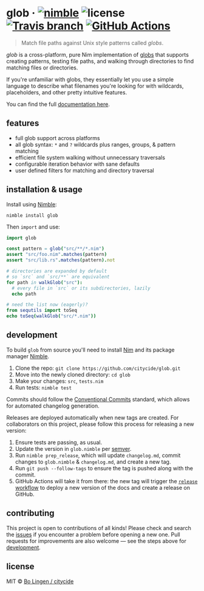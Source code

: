 # glob &middot; [![nimble](https://flat.badgen.net/badge/available%20on/nimble/yellow)](https://nimble.directory/pkg/glob) ![license](https://flat.badgen.net/github/license/citycide/glob) [![Travis branch](https://flat.badgen.net/travis/citycide/glob/master)](https://travis-ci.com/citycide/glob) [![GitHub Actions](https://flat.badgen.net/github/checks/citycide/glob)](https://github.com/citycide/glob/actions)

> Match file paths against Unix style patterns called _globs_.

_glob_ is a cross-platform, pure Nim implementation of [globs][wiki] that supports
creating patterns, testing file paths, and walking through directories to find
matching files or directories.

If you're unfamiliar with globs, they essentially let you use a simple language
to describe what filenames you're looking for with wildcards, placeholders, and
other pretty intuitive features.

You can find the full [documentation here](https://citycide.github.io/glob).

## features

* full glob support across platforms
* all glob syntax: `*` and `?` wildcards plus ranges, groups, & pattern matching
* efficient file system walking without unnecessary traversals
* configurable iteration behavior with sane defaults
* user defined filters for matching and directory traversal

## installation & usage

Install using [Nimble][nimble]:

```shell
nimble install glob
```

Then `import` and use:

```nim
import glob

const pattern = glob("src/**/*.nim")
assert "src/foo.nim".matches(pattern)
assert "src/lib.rs".matches(pattern).not

# directories are expanded by default
# so `src` and `src/**` are equivalent
for path in walkGlob("src"):
  # every file in `src` or its subdirectories, lazily
  echo path

# need the list now (eagerly)?
from sequtils import toSeq
echo toSeq(walkGlob("src/*.nim"))
```

## development

To build `glob` from source you'll need to install [Nim][nim] and its package
manager [Nimble][nimble].

1. Clone the repo: `git clone https://github.com/citycide/glob.git`
2. Move into the newly cloned directory: `cd glob`
3. Make your changes: `src`, `tests.nim`
4. Run tests: `nimble test`

Commits should follow the [Conventional Commits][conventional] standard, which
allows for automated changelog generation.

Releases are deployed automatically when new tags are created. For collaborators
on this project, please follow this process for releasing a new version:

1. Ensure tests are passing, as usual.
2. Update the version in `glob.nimble` per [semver][semver].
3. Run `nimble prep_release`, which will update `changelog.md`, commit changes
to `glob.nimble` & `changelog.md`, and create a new tag.
4. Run `git push --follow-tags` to ensure the tag is pushed along with the commit.
5. GitHub Actions will take it from there: the new tag will trigger the
[`release` workflow][release-wf] to deploy a new version of the docs
and create a release on GitHub.

## contributing

This project is open to contributions of all kinds! Please check and search
the [issues](https://github.com/citycide/glob/issues) if you encounter a
problem before opening a new one. Pull requests for improvements are also
welcome &mdash; see the steps above for [development](#development).

## license

MIT © [Bo Lingen / citycide](https://github.com/citycide)

[wiki]: https://en.wikipedia.org/wiki/Glob_(programming)
[nim]: https://github.com/nim-lang/nim
[nimble]: https://github.com/nim-lang/nimble
[conventional]: https://www.conventionalcommits.org/en/v1.0.0/#summary
[fugitive]: https://github.com/citycide/fugitive
[semver]: https://semver.org/
[release-wf]: https://github.com/citycide/glob/blob/master/.github/workflows/release.yml
